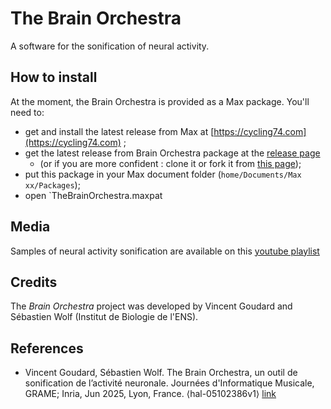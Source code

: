 # The Brain Orchestra
<!-- [![License: MIT](https://img.shields.io/badge/License-MIT-yellow.svg)](https://opensource.org/licenses/MIT) -->

A software for the sonification of neural activity.

## How to install
At the moment, the Brain Orchestra is provided as a Max package. You'll need to:

- get and install the latest release from Max at [https://cycling74.com](https://cycling74.com) ;
- get the latest release from Brain Orchestra package at the [release page](https://github.com/TheBrainOrchestra/TheBrainOrchestra/releases) 
  - (or if you are more confident : clone it or fork it from [this page](https://github.com/TheBrainOrchestra/TheBrainOrchestra));
- put this package in your Max document folder (`home/Documents/Max xx/Packages`);
- open `TheBrainOrchestra.maxpat

## Media
Samples of neural activity sonification are available on this [youtube playlist](https://www.youtube.com/playlist?list=PLLnRE_p6FfmhWEtfWqwcD_iQG91_XiQ6L
) 

## Credits
The *Brain Orchestra* project was developed by Vincent Goudard and Sébastien Wolf (Institut de Biologie de l'ENS).

## References

- Vincent Goudard, Sébastien Wolf. The Brain Orchestra, un outil de sonification de l’activité neuronale. Journées d'Informatique Musicale, GRAME; Inria, Jun 2025, Lyon, France. ⟨hal-05102386v1⟩ [link](https://hal.science/hal-05102386v1/)
